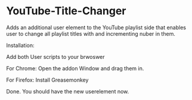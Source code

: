 # YouTube-Title-Changer

Adds an additional user element to the YouTube playlist side that enables user to change all playlist titles with and incrementing nuber in them.

Installation:

Add both User scripts to your brwoswer

For Chrome:
Open the addon Window and drag them in.

For Firefox:
Install Greasemonkey

Done. You should have the new userelement now.


